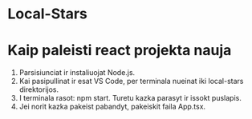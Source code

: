 # Local-Stars

# Kaip paleisti react projekta nauja

1. Parsisiunciat ir instaliuojat Node.js.
2. Kai pasipullinat ir esat VS Code, per terminala nueinat iki local-stars direktorijos.
3. I terminala rasot: npm start. Turetu kazka parasyt ir issokt puslapis.
4. Jei norit kazka pakeist pabandyt, pakeiskit faila App.tsx.
